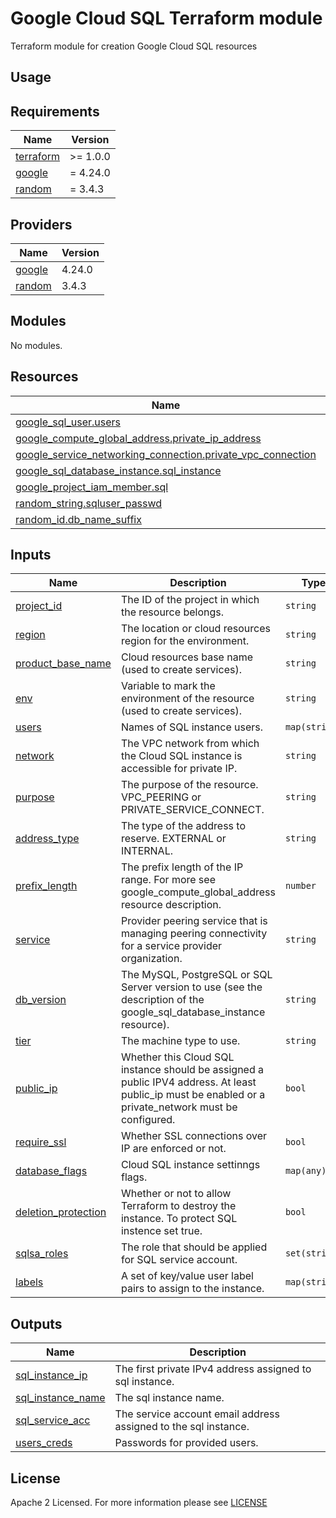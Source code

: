 # Google Cloud SQL Terraform module
Terraform module for creation Google Cloud SQL resources

## Usage

<!-- BEGIN_TF_DOCS -->
## Requirements
| Name                                                                      | Version  |
| ------------------------------------------------------------------------- | -------- |
| <a name="requirement_terraform"></a> [terraform](#requirement\_terraform) | >= 1.0.0 |
| <a name="requirement_google"></a> [google](#requirement\_google)          | = 4.24.0 |
| <a name="requirement_random"></a> [random](#requirement\_random)          | = 3.4.3  |

## Providers
| Name                                                       | Version |
| ---------------------------------------------------------- | ------- |
| <a name="provider_google"></a> [google](#provider\_google) | 4.24.0  |
| <a name="provider_random"></a> [random](#provider\_random) | 3.4.3   |

## Modules
No modules.

## Resources
| Name                                                                                                                                                                        | Type     |
| --------------------------------------------------------------------------------------------------------------------------------------------------------------------------- | -------- |
| [google_sql_user.users](https://registry.terraform.io/providers/hashicorp/google/4.24.0/docs/resources/sql_user)                                                            | resource |
| [google_compute_global_address.private_ip_address](https://registry.terraform.io/providers/hashicorp/google/latest/docs/resources/compute_global_address)                   | resource |
| [google_service_networking_connection.private_vpc_connection](https://registry.terraform.io/providers/hashicorp/google/latest/docs/resources/service_networking_connection) | resource |
| [google_sql_database_instance.sql_instance](https://registry.terraform.io/providers/hashicorp/google/latest/docs/resources/sql_database_instance)                           | resource |
| [google_project_iam_member.sql](https://registry.terraform.io/providers/hashicorp/google/4.24.0/docs/resources/google_project_iam)                                          | resource |
| [random_string.sqluser_passwd](https://registry.terraform.io/providers/hashicorp/random/latest/docs/resources/string)                                                       | resource |
| [random_id.db_name_suffix](https://registry.terraform.io/providers/hashicorp/random/latest/docs/resources/id)                                                               | resource |



## Inputs
| Name                                                                                          | Description                                                                                                                                           | Type          | Default                            | Required |
| --------------------------------------------------------------------------------------------- | ----------------------------------------------------------------------------------------------------------------------------------------------------- | ------------- | ---------------------------------- | :------: |
| <a name="input_project_id"></a> [project\_id](#input\_project\_id)                            | The ID of the project in which the resource belongs.                                                                                                  | `string`      | n/a                                |   yes    |
| <a name="input_region"></a> [region](#input\_region)                                          | The location or cloud resources region for the environment.                                                                                           | `string`      | n/a                                |   yes    |
| <a name="input_product_base_name"></a> [product\_base\_name](#input\_product\_base\_name)     | Cloud resources base name (used to create services).                                                                                                  | `string`      | n/a                                |   yes    |
| <a name="input_env"></a> [env](#input\_env)                                                   | Variable to mark the environment of the resource (used to create services).                                                                           | `string`      | n/a                                |   yes    |
| <a name="input_users"></a> [users](#input\_users)                                             | Names of SQL instance users.                                                                                                                          | `map(string)` | {}                                 |    no    |
| <a name="input_network"></a> [network](#input\_network)                                       | The VPC network from which the Cloud SQL instance is accessible for private IP.                                                                       | `string`      | n/a                                |   yes    |
| <a name="input_purpose"></a> [purpose](#input\_purpose)                                       | The purpose of the resource. VPC_PEERING or PRIVATE_SERVICE_CONNECT.                                                                                  | `string`      | "VPC_PEERING"                      |    no    |
| <a name="input_address_type"></a> [address\_type](#input\_address\_type)                      | The type of the address to reserve. EXTERNAL or INTERNAL.                                                                                             | `string`      | "INTERNAL"                         |    no    |
| <a name="input_prefix_length"></a> [prefix\_length](#input\_prefix\_length)                   | The prefix length of the IP range. For more see google_compute_global_address resource description.                                                   | `number`      | "24"                               |    no    |
| <a name="input_service"></a> [service](#input\_service)                                       | Provider peering service that is managing peering connectivity for a service provider organization.                                                   | `string`      | "servicenetworking.googleapis.com" |    no    |
| <a name="input_db_version"></a> [db\_version](#input\_db\_version)                            | The MySQL, PostgreSQL or SQL Server version to use (see the description of the google_sql_database_instance resource).                                | `string`      | "SQLSERVER_2019_EXPRESS"           |    no    |
| <a name="input_tier"></a> [tier](#input\_tier)                                                | The machine type to use.                                                                                                                              | `string`      | n/a                                |   yes    |
| <a name="input_public_ip"></a> [public\_ip](#input\_public\_ip)                               | Whether this Cloud SQL instance should be assigned a public IPV4 address. At least public_ip must be enabled or a private_network must be configured. | `bool`        | false                              |    no    |
| <a name="input_require_ssl"></a> [require\_ssl](#input\_require\_ssl)                         | Whether SSL connections over IP are enforced or not.                                                                                                  | `bool`        | true                               |    no    |
| <a name="input_database_flags"></a> [database\_flags](#input\_database\_flags)                | Cloud SQL instance settinngs flags.                                                                                                                   | `map(any)`    | {}                                 |    no    |
| <a name="input_deletion_protection"></a> [deletion\_protection](#input\_deletion\_protection) | Whether or not to allow Terraform to destroy the instance. To protect SQL instence set true.                                                          | `bool`        | false                              |    no    |
| <a name="input_sqlsa_roles"></a> [sqlsa\_roles](#input\_sqlsa\_roles)                         | The role that should be applied for SQL service account.                                                                                              | `set(string)` | []                                 |    no    |
| <a name="input_labels"></a> [labels](#input\_labels)                                          | A set of key/value user label pairs to assign to the instance.                                                                                        | `map(string)` | {}                                 |    no    |

## Outputs
| Name                                                                                        | Description                                                     |
| ------------------------------------------------------------------------------------------- | --------------------------------------------------------------- |
| <a name="output_sql_instance_ip"></a> [sql\_instance\_ip](#output\_sql\_instance\_ip)       | The first private IPv4 address assigned to sql instance.        |
| <a name="output_sql_instance_name"></a> [sql\_instance\_name](#output\_sql\_instance\_name) | The sql instance name.                                          |
| <a name="output_sql_service_acc"></a> [sql\_service\_acc](#output\_dp\_serverless\_secret)  | The service account email address assigned to the sql instance. |
| <a name="output_users_creds"></a> [users\_creds](#output\_users\_creds)                     | Passwords for provided users.                                   |
<!-- END_TF_DOCS -->

## License

Apache 2 Licensed. For more information please see [LICENSE](https://github.com/data-platform-hq/terraform-google-cloud-sql/blob/main/LICENSE)
